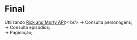 # Final

Utilizando <u>Rick and Morty API</u>:< br/>
-> Consulta personagens; <br/>
-> Consulta episódios; <br/>
-> Paginação; <br/>
